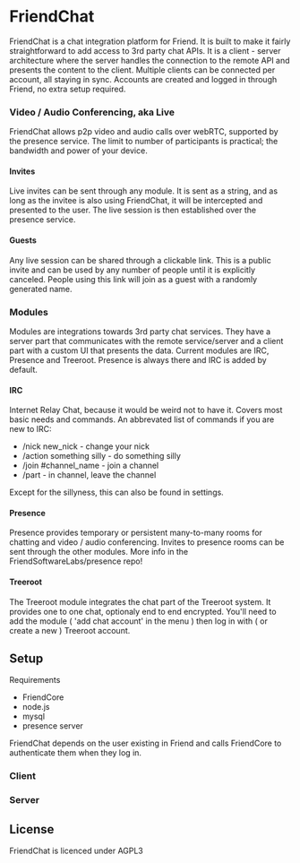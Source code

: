 # FriendChat

FriendChat is a chat integration platform for Friend. It is built to make 
it fairly straightforward to add access to 3rd party chat APIs. It is a
client - server architecture where the server handles the connection to the
remote API and presents the content to the client. Multiple clients can
be connected per account, all staying in sync. Accounts are created and
logged in through Friend, no extra setup required.

### Video / Audio Conferencing, aka Live

FriendChat allows p2p video and audio calls over webRTC, supported by the presence 
service. The limit to number of participants is practical; the bandwidth and 
power of your device.

#### Invites

Live invites can be sent through any module. It is sent as a string, 
and as long as the invitee is also using FriendChat, it will be intercepted 
and presented to the user. The live session is then established over the 
presence service.

#### Guests

Any live session can be shared through a clickable link. This is a public invite 
and can be used by any number of people until it is explicitly canceled. People 
using this link will join as a guest with a randomly generated name.

### Modules

Modules are integrations towards 3rd party chat services. They have a server part 
that communicates  with the remote service/server and a client part with a custom
UI that presents the data. Current modules are IRC, Presence and Treeroot. Presence 
is always there and IRC is added by default.

#### IRC

Internet Relay Chat, because it would be weird not to have it. Covers 
most basic needs and commands. An abbrevated list of commands if you are new to IRC:
* /nick new_nick - change your nick
* /action something silly - do something silly
* /join #channel_name - join a channel
* /part - in channel, leave the channel

Except for the sillyness, this can also be found in settings.

#### Presence

Presence provides temporary or persistent many-to-many rooms for chatting and 
video / audio conferencing. Invites to presence rooms can be sent through the other 
modules. More info in the FriendSoftwareLabs/presence repo!

#### Treeroot

The Treeroot module integrates the chat part of the Treeroot system. It provides
one to one chat, optionaly end to end encrypted. You'll need to add the module 
( 'add chat account' in the menu ) then log in with ( or create a new ) Treeroot 
account.

## Setup

Requirements
* FriendCore
* node.js
* mysql
* presence server

FriendChat depends on the user existing in Friend and calls FriendCore to
authenticate them when they log in.

### Client



### Server


## License

FriendChat is licenced under AGPL3